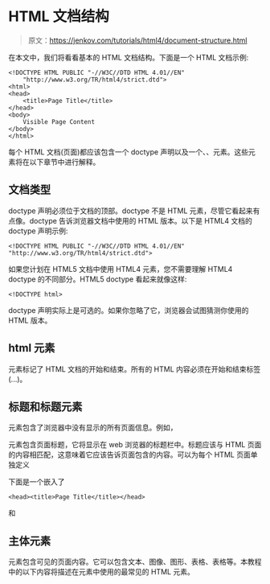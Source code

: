 # HTML 文档结构

> 原文：<https://jenkov.com/tutorials/html4/document-structure.html>

在本文中，我们将看看基本的 HTML 文档结构。下面是一个 HTML 文档示例:

```
<!DOCTYPE HTML PUBLIC "-//W3C//DTD HTML 4.01//EN"
    "http://www.w3.org/TR/html4/strict.dtd">
<html>
<head>
    <title>Page Title</title>
</head>
<body>
    Visible Page Content
</body>
</html>

```

每个 HTML 文档(页面)都应该包含一个 doctype 声明以及一个、、<title>和</title>元素。这些元素将在以下章节中进行解释。

## 文档类型

doctype 声明必须位于文档的顶部。doctype 不是 HTML 元素，尽管它看起来有点像。doctype 告诉浏览器文档中使用的 HTML 版本。以下是 HTML4 文档的 doctype 声明示例:

```
<!DOCTYPE HTML PUBLIC "-//W3C//DTD HTML 4.01//EN"
"http://www.w3.org/TR/html4/strict.dtd">

```

如果您计划在 HTML5 文档中使用 HTML4 元素，您不需要理解 HTML4 doctype 的不同部分。HTML5 doctype 看起来就像这样:

```
<!DOCTYPE html>

```

doctype 声明实际上是可选的。如果你忽略了它，浏览器会试图猜测你使用的 HTML 版本。

## html 元素

元素标记了 HTML 文档的开始和结束。所有的 HTML 内容必须在开始和结束标签(...)。

## 标题和标题元素

元素包含了浏览器中没有显示的所有页面信息。例如，<title>元素、元标记和更多的元素，这些将在本教程后面的内容中介绍。</title>

元素包含页面标题，它将显示在 web 浏览器的标题栏中。标题应该与 HTML 页面的内容相匹配，这意味着它应该告诉页面包含的内容。可以为每个 HTML 页面单独定义<title>元素。</title>

下面是一个嵌入了<title>元素的 lemon 示例:</title>

```
<head><title>Page Title</title></head>    

```

和<title>元素实际上是可选的。如果它们在你的具体 HTML 页面中更有意义，你可以省略它们。</title>

## 主体元素

元素包含可见的页面内容。它可以包含文本、图像、图形、表格、表格等。本教程中的以下内容将描述在元素中使用的最常见的 HTML 元素。